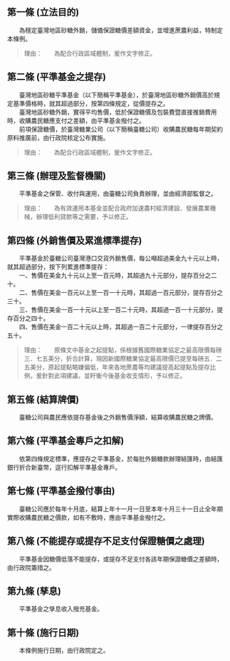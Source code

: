 第一條 (立法目的)
-----------------
　　為穩定臺灣地區砂糖外銷，儲備保證糖價差額資金，並增進蔗農利益，特制定本條例。  
> 理由：　　為配合行政區域體制，爰作文字修正。



第二條 (平準基金之提存)
-----------------------
　　臺灣地區砂糖平準基金（以下簡稱平準基金），於臺灣地區砂糖外銷價高於規定基準價格時，就其超過部分，按第四條規定，從價提存之。  
　　臺灣地區砂糖外銷，實得平均售價，低於保證糖價及包裝費暨直接推銷費用時，收購農民糖應支付之差額，由平準基金撥付之。  
　　前項保證糖價，於臺灣糖業公司（以下簡稱臺糖公司）收購農民糖每年期契約原料推廣前，由行政院核定公布實施。  
> 理由：　　為配合行政區域體制，爰作文字修正。



第三條 (辦理及監督機關)
-----------------------
　　平準基金之保管、收付與運用，由臺糖公司負責辦理，並由經濟部監督之。  
> 理由：　　為有效運用本基金並配合政府加速農村經濟建設、發展農業機械，辦理低利貸款等之需要，予以修正。



第四條 (外銷售價及累進標準提存)
-------------------------------
　　平準基金於臺糖公司臺灣港口交貨外銷售價，每公噸超過美金九十元以上時，就其超過部分，按下列累進標準提存：  
　　一、售價在美金九十元以上至一百元時，其超過九十元部分，提存百分之二十。  
　　二、售價在美金一百元以上至一百一十元時，其超過一百元部分，提存百分之三十。  
　　三、售價在美金一百一十元以上至一百二十元時，其超過一百一十元部分，提存百分之四十。  
　　四、售價在美金一百二十元以上時，其超過一百二十元部分，一律提存百分之五十。  
> 理由：　　原條文中基金之起提點，係根據舊國際糖業協定之最高限價每磅三．七五美分，折合計算，現因新國際糖業協定最高限價已提至每磅五．二五美分，原起提點略嫌偏低，年來各地蔗農等均建議提高起提點及提存比例，爰針對此項建議，並盱衡今後基金收支情形，予以修正。



第五條 (結算牌價)
-----------------
　　臺糖公司與農民應依提存基金後之外銷售價淨額，結算收購農民糖之牌價。  


第六條 (平準基金專戶之扣解)
---------------------------
　　依第四條規定標準，應提存之平準基金，於每批外銷糖款辦理結匯時，由結匯銀行折合新臺幣，逕行扣解平準基金專戶。  


第七條 (平準基金撥付事由)
-------------------------
　　臺糖公司應於每年十月底，結算上年十一月一日至本年十月三十一日止全年期實際收購農民糖之價款，如有不敷時，應由平準基金撥付之。  


第八條 (不能提存或提存不足支付保證糖價之處理)
---------------------------------------------
　　平準基金因糖價低落不能提存，或提存不足支付各該年期保證糖價之差額時，由行政院籌措之。  


第九條 (孳息)
-------------
　　平準基金之孳息收入撥充基金。  


第十條 (施行日期)
-----------------
　　本條例施行日期，由行政院定之。